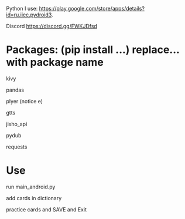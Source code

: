 Python I use: https://play.google.com/store/apps/details?id=ru.iiec.pydroid3. 

Discord https://discord.gg/FWKJDfsd

# Packages: (pip install ...) replace... with package name

kivy 

pandas 

plyer (notice e) 

gtts 

jisho_api 

pydub  

requests  

# Use 


run main_android.py  


add cards in dictionary 


practice cards and SAVE and Exit

